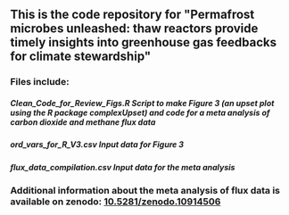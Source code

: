 ## This is the code repository for "Permafrost microbes unleashed: thaw reactors provide timely insights into greenhouse gas feedbacks for climate stewardship"

### Files include:

##### Clean_Code_for_Review_Figs.R Script to make Figure 3 (an upset plot using the R package complexUpset) and code for a meta analysis of carbon dioxide and methane flux data

##### ord_vars_for_R_V3.csv Input data for Figure 3

##### flux_data_compilation.csv Input data for the meta analysis

### Additional information about the meta analysis of flux data is available on zenodo: [10.5281/zenodo.10914506](https://zenodo.org/doi/10.5281/zenodo.10914505)
